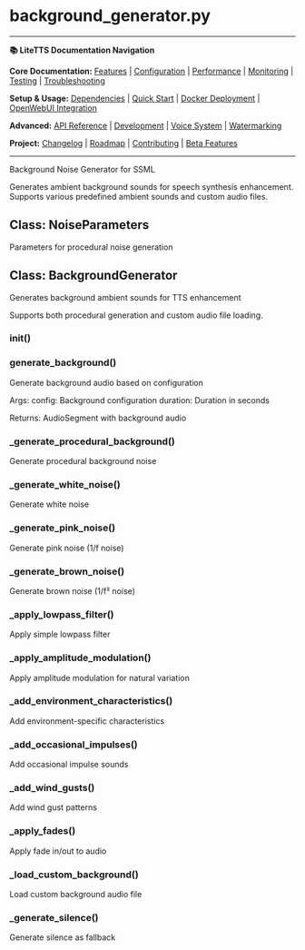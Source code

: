 # background_generator.py

---
**📚 LiteTTS Documentation Navigation**

**Core Documentation:** [Features](../../../../../FEATURES.md) | [Configuration](../../../../../CONFIGURATION.md) | [Performance](../../../../../PERFORMANCE.md) | [Monitoring](../../../../../MONITORING.md) | [Testing](../../../../../TESTING.md) | [Troubleshooting](../../../../../TROUBLESHOOTING.md)

**Setup & Usage:** [Dependencies](../../../../../DEPENDENCIES.md) | [Quick Start](../../../../../usage/QUICK_START_COMMANDS.md) | [Docker Deployment](../../../../../usage/DOCKER-DEPLOYMENT.md) | [OpenWebUI Integration](../../../../../usage/OPENWEBUI-INTEGRATION.md)

**Advanced:** [API Reference](../../../../API_REFERENCE.md) | [Development](../../../../../development/README.md) | [Voice System](../../../../../voices/README.md) | [Watermarking](../../../../../WATERMARKING.md)

**Project:** [Changelog](../../../../../CHANGELOG.md) | [Roadmap](../../../../../ROADMAP.md) | [Contributing](../../../../../CONTRIBUTIONS.md) | [Beta Features](../../../../../BETA_FEATURES.md)

---


Background Noise Generator for SSML

Generates ambient background sounds for speech synthesis enhancement.
Supports various predefined ambient sounds and custom audio files.


## Class: NoiseParameters

Parameters for procedural noise generation

## Class: BackgroundGenerator

Generates background ambient sounds for TTS enhancement

Supports both procedural generation and custom audio file loading.

### __init__()

### generate_background()

Generate background audio based on configuration

Args:
    config: Background configuration
    duration: Duration in seconds
    
Returns:
    AudioSegment with background audio

### _generate_procedural_background()

Generate procedural background noise

### _generate_white_noise()

Generate white noise

### _generate_pink_noise()

Generate pink noise (1/f noise)

### _generate_brown_noise()

Generate brown noise (1/f² noise)

### _apply_lowpass_filter()

Apply simple lowpass filter

### _apply_amplitude_modulation()

Apply amplitude modulation for natural variation

### _add_environment_characteristics()

Add environment-specific characteristics

### _add_occasional_impulses()

Add occasional impulse sounds

### _add_wind_gusts()

Add wind gust patterns

### _apply_fades()

Apply fade in/out to audio

### _load_custom_background()

Load custom background audio file

### _generate_silence()

Generate silence as fallback


